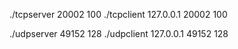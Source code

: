 ./tcpserver 20002 100
./tcpclient 127.0.0.1 20002 100

./udpserver 49152 128
./udpclient 127.0.0.1 49152 128